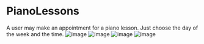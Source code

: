 # PianoLessons
A user may make an appointment for a piano lesson. Just choose the day of the week and the time. 
![image](https://github.com/MarioThompson0010/PianoLessons/assets/69639194/839b96c8-3900-4c5f-858e-87b27d7dc5bc)
![image](https://github.com/MarioThompson0010/PianoLessons/assets/69639194/36007852-5e36-458a-b242-0d4a335d448f)
![image](https://github.com/MarioThompson0010/PianoLessons/assets/69639194/04a92b5c-1886-41b7-beeb-4d42c360604b)
![image](https://github.com/MarioThompson0010/PianoLessons/assets/69639194/a14ed1d1-0b7f-4a18-b189-20d0bc515e92)
